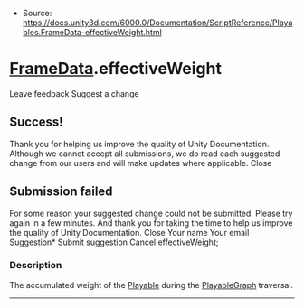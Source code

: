 * Source: https://docs.unity3d.com/6000.0/Documentation/ScriptReference/Playables.FrameData-effectiveWeight.html

#  [FrameData](https://docs.unity3d.com/6000.0/Documentation/ScriptReference/Playables.FrameData.html).effectiveWeight
Leave feedback
Suggest a change
## Success!
Thank you for helping us improve the quality of Unity Documentation. Although we cannot accept all submissions, we do read each suggested change from our users and will make updates where applicable.
Close
## Submission failed
For some reason your suggested change could not be submitted. Please <a>try again</a> in a few minutes. And thank you for taking the time to help us improve the quality of Unity Documentation.
Close
Your name Your email Suggestion* Submit suggestion
Cancel
effectiveWeight; 
### Description
The accumulated weight of the [Playable](https://docs.unity3d.com/6000.0/Documentation/ScriptReference/Playables.Playable.html) during the [PlayableGraph](https://docs.unity3d.com/6000.0/Documentation/ScriptReference/Playables.PlayableGraph.html) traversal.
* * *
